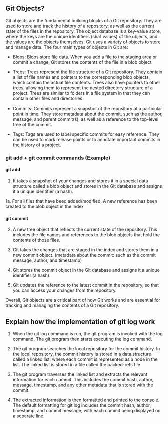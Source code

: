 ## Git Objects?

Git objects are the fundamental building blocks of a Git repository. They are used to store and track the history of a repository, as well as the current state of the files in the repository. The object database is a key-value store, where the keys are the unique identifiers (sha1 values) of the objects, and the values are the objects themselves. Git uses a variety of objects to store and manage data. The four main types of objects in Git are:

- Blobs: Blobs store file data. When you add a file to the staging area or commit a change, Git stores the contents of the file in a blob object.

- Trees: Trees represent the file structure of a Git repository. They contain a list of file names and pointers to the corresponding blob objects, which contain the actual file contents. Trees also have pointers to other trees, allowing them to represent the nested directory structure of a project. Trees are similar to folders in a file system in that they can contain other files and directories.

- Commits: Commits represent a snapshot of the repository at a particular point in time. They store metadata about the commit, such as the author, message, and parent commit(s), as well as a reference to the top-level tree of the commit.

- Tags: Tags are used to label specific commits for easy reference. They can be used to mark release points or to annotate important commits in the history of a project.

### git add + git commit commands (Example)

#### git add

1. It takes a snapshot of your changes and stores it in a special data structure called a blob object and stores in the Git database and assigns it a unique identifier (a hash).

1a. For all files that have beed added/modified, A new reference has been created to the blob object in the index

#### git commit

2. A new tree object that reflects the current state of the repository. This includes the file names and references to the blob objects that hold the contents of those files.

3. Git takes the changes that are staged in the index and stores them in a new commit object. (metadata about the commit: such as the commit message, author, and timestamp)

4. Git stores the commit object in the Git database and assigns it a unique identifier (a hash).

5. Git updates the reference to the latest commit in the repository, so that you can access your changes from the repository.

Overall, Git objects are a critical part of how Git works and are essential for tracking and managing the contents of a Git repository.

## Explain how the implementation of git log work

1. When the git log command is run, the git program is invoked with the log command. The git program then starts executing the log command.

2. The git program searches the local repository for the commit history. In the local repository, the commit history is stored in a data structure called a linked list, where each commit is represented as a node in the list. The linked list is stored in a file called the packed-refs file

3. The git program traverses the linked list and extracts the relevant information for each commit. This includes the commit hash, author, message, timestamp, and any other metadata that is stored with the commit.

4. The extracted information is then formatted and printed to the console. The default formatting for git log includes the commit hash, author, timestamp, and commit message, with each commit being displayed on a separate line.
